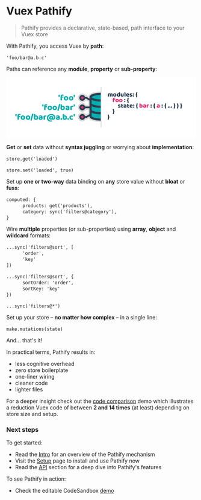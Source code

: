 <a id="home" style="position: absolute; top: 0"></a>

# Vuex Pathify

> Pathify provides a declarative, state-based, path interface to your Vuex store

With Pathify, you access Vuex by **path**:

```pathify
'foo/bar@a.b.c'
```

Paths can reference any **module**, **property** or **sub-property**:

![pathify-diagram](assets/img/readme/pathify-diagram.png)


**Get** or **set** data without **syntax juggling** or worrying about **implementation**:

```pathify
store.get('loaded')
```
```pathify
store.set('loaded', true)
```


Set up **one or two-way** data binding on **any** store value without **bloat** or **fuss**:

```pathify
computed: {
      products: get('products'),
      category: sync('filters@category'),
}
```



Wire **multiple** properties (or sub-properties) using **array**, **object** and **wildcard** formats:

```pathify
...sync('filters@sort', [
      'order', 
      'key'
])
```
```pathify
...sync('filters@sort', {
      sortOrder: 'order',
      sortKey: 'key'
})
```
```pathify
...sync('filters@*')
```


Set up your store – **no matter how complex** – in a single line:

```pathify
make.mutations(state)
```


And... that's it!


In practical terms, Pathify results in:

- less cognitive overhead
- zero store boilerplate
- one-liner wiring
- cleaner code
- lighter files

For a deeper insight check out the [code comparison](https://codesandbox.io/s/github/davestewart/vuex-pathify/tree/master/demo?initialpath=code) demo which illustrates a reduction Vuex code of between **2 and 14 times** (at least) depending on store size and setup.

### Next steps

To get started:

- Read the [Intro](/guide/intro.md) for an overview of the Pathify mechanism
- Visit the [Setup](/guide/setup.md) page to install and use Pathify now
- Read the [API](/api) section for a deep dive into Pathify's features

To see Pathify in action:

- Check the editable CodeSandbox [demo](https://codesandbox.io/s/github/davestewart/vuex-pathify/tree/master/demo)
